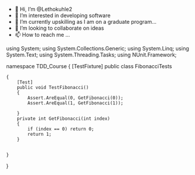 - 👋 Hi, I’m @Lethokuhle2
- 👀 I’m interested in developing software
- 🌱 I’m currently upskilling as I am on a graduate program...
- 💞️ I’m looking to collaborate on ideas 
- 📫 How to reach me ...

<!---
Lethokuhle2/Lethokuhle2 is a ✨ special ✨ repository because its `README.md` (this file) appears on your GitHub profile.
You can click the Preview link to take a look at your changes.
--->
using System;
using System.Collections.Generic;
using System.Linq;
using System.Text;
using System.Threading.Tasks;
using NUnit.Framework;

namespace TDD_Course
{
    [TestFixture]
    public class FibonacciTests

    {
        [Test]
        public void TestFibonacci()
        {
            Assert.AreEqual(0, GetFibonacci(0));
            Assert.AreEqual(1, GetFibonacci(1));

        }
        private int GetFibonacci(int index)
        {
            if (index == 0) return 0;
            return 1;
        }


    }
}
